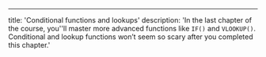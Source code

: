 ---
title: 'Conditional functions and lookups'
description: 'In the last chapter of the course, you''ll master more advanced functions like `IF()` and `VLOOKUP()`. Conditional and lookup functions won’t seem so scary after you completed this chapter.'
